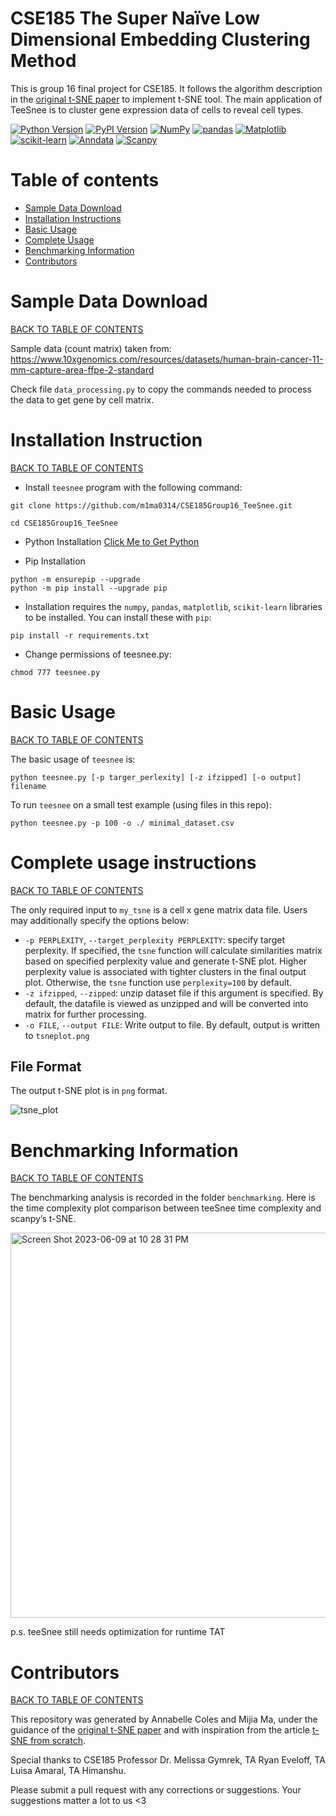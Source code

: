 # CSE185 The Super Naïve Low Dimensional Embedding Clustering Method 
This is group 16 final project for CSE185. It follows the algorithm description in  the [original t-SNE paper](https://lvdmaaten.github.io/publications/papers/JMLR_2008.pdf) to implement t-SNE tool. The main application of TeeSnee is to cluster gene expression data of cells to reveal cell types. 

[![Python Version](https://img.shields.io/badge/python-3.6%20|%203.7%20|%203.8%20|%203.9%20|%203.10-blue.svg)](https://www.python.org/downloads/)
[![PyPI Version](https://img.shields.io/badge/pip-v23.1.2-green.svg)](https://pip.pypa.io/en/stable/installation/)
[![NumPy](https://img.shields.io/badge/NumPy-1.24-yellow.svg)](https://numpy.org/doc/stable/index.html)
[![pandas](https://img.shields.io/badge/pandas-2.0.0-orange.svg)](https://pandas.pydata.org/)
[![Matplotlib](https://img.shields.io/badge/Matplotlib-3.7.0-purple.svg)](https://matplotlib.org/)
[![scikit-learn](https://img.shields.io/badge/scikit--learn-1.2.2-red.svg)](https://scikit-learn.org/stable/)
[![Anndata](https://img.shields.io/badge/anndata-v0.9.1-brightgreen)](https://github.com/theislab/anndata)
[![Scanpy](https://img.shields.io/badge/scanpy-v2.5.0-yellow)](https://scapy.readthedocs.io/en/latest/introduction.html)



# Table of contents <a name="toc"></a >
- [Sample Data Download](#data)
- [Installation Instructions](#install)
- [Basic Usage](#usage)
- [Complete Usage](#instruction)
- [Benchmarking Information](#benchmarking)
- [Contributors](#credit)

# Sample Data Download <a name="data"></a>
[BACK TO TABLE OF CONTENTS](#toc)

Sample data (count matrix) taken from: 
https://www.10xgenomics.com/resources/datasets/human-brain-cancer-11-mm-capture-area-ffpe-2-standard  

Check file `data_processing.py` to copy the commands needed to process the data to get gene by cell matrix.

# Installation Instruction <a name="install"></a>
[BACK TO TABLE OF CONTENTS](#toc)

* Install `teesnee` program with the following command:
```
git clone https://github.com/m1ma0314/CSE185Group16_TeeSnee.git
```
```
cd CSE185Group16_TeeSnee
```
* Python Installation
[Click Me to Get Python](https://www.python.org/downloads/)

* Pip Installation 
```
python -m ensurepip --upgrade
python -m pip install --upgrade pip
```

* Installation requires the `numpy`, `pandas`, `matplotlib`, `scikit-learn` libraries to be installed. You can install these with `pip`:

```
pip install -r requirements.txt
```
* Change permissions of teesnee.py:

```
chmod 777 teesnee.py
```

# Basic Usage <a name="usage"></a>
[BACK TO TABLE OF CONTENTS](#toc)

The basic usage of `teesnee` is:
```
python teesnee.py [-p targer_perlexity] [-z ifzipped] [-o output] filename
```

To run `teesnee` on a small test example (using files in this repo):
```
python teesnee.py -p 100 -o ./ minimal_dataset.csv
```
# Complete usage instructions <a name="instruction"></a>
[BACK TO TABLE OF CONTENTS](#toc)

The only required input to `my_tsne` is a cell x gene matrix data file. Users may additionally specify the options below:
* `-p PERPLEXITY`, `--target_perplexity PERPLEXITY`: specify target perplexity. If specified, the `tsne` function will calculate similarities matrix based on specified perplexity value and generate t-SNE plot. Higher perplexity value is associated with tighter clusters in the final output plot. Otherwise, the `tsne` function use `perplexity=100` by default.
* `-z ifzipped`, `--zipped`: unzip dataset file if this argument is specified. By default, the datafile is viewed as unzipped and will be converted into matrix for further processing.
* `-o FILE`, `--output FILE`: Write output to file. By default, output is written to `tsneplot.png`

## File Format
The output t-SNE plot is in `png` format.

![tsne_plot](https://github.com/m1ma0314/CSE185Group16_tSNE/assets/97704603/d9983cb9-58d6-416f-905b-bc62e580fb7c)

# Benchmarking Information <a name='benchmarking'></a>
[BACK TO TABLE OF CONTENTS](#toc)

The benchmarking analysis is recorded in the folder `benchmarking`. 
Here is the time complexity plot comparison between teeSnee time complexity and scanpy’s t-SNE.

<img width="616" alt="Screen Shot 2023-06-09 at 10 28 31 PM" src="https://github.com/m1ma0314/CSE185Group16_TeeSnee/assets/97704603/117aa3de-2cb3-4860-bd39-a77a9dec65dd">

p.s. teeSnee still needs optimization for runtime TAT

# Contributors <a name='credit'></a>
[BACK TO TABLE OF CONTENTS](#toc)

This repository was generated by Annabelle Coles and Mijia Ma, under the guidance of the [original t-SNE paper](https://lvdmaaten.github.io/publications/papers/JMLR_2008.pdf) and with inspiration from the article [t-SNE from scratch](https://towardsdatascience.com/t-sne-from-scratch-ft-numpy-172ee2a61df7). 

Special thanks to CSE185 Professor Dr. Melissa Gymrek, TA Ryan Eveloff, TA Luisa Amaral, TA Himanshu.

Please submit a pull request with any corrections or suggestions. Your suggestions matter a lot to us <3




